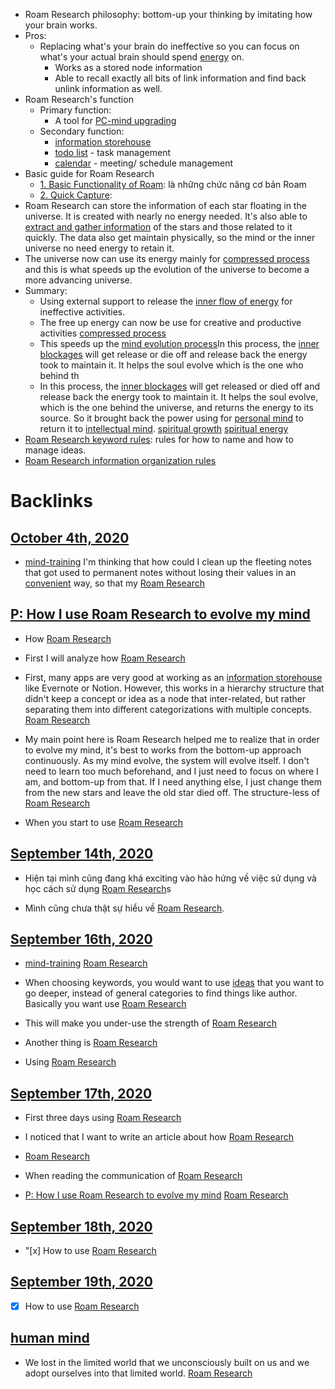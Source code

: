 - Roam Research philosophy: bottom-up your thinking by imitating how your brain works. 
- Pros: 
    - Replacing what's your brain do ineffective so you can focus on what's your actual brain should spend [energy](<energy.md>) on.
        - Works as a stored node information
        - Able to recall exactly all bits of link information and find back unlink information as well.
- Roam Research's function
    -  Primary function:
        - A tool for [PC-mind upgrading](<PC-mind upgrading.md>)
    - Secondary function:
        - [information storehouse](<information storehouse.md>) 
        - [todo list](<todo list.md>) - task management
        - [calendar](<calendar.md>) - meeting/ schedule management
- Basic guide for Roam Research
    - [1. Basic Functionality of Roam](<1. Basic Functionality of Roam.md>): là những chức năng cơ bản Roam
    - [2. Quick Capture](<2. Quick Capture.md>): 
- Roam Research can store the information of each star floating in the universe. It is created with nearly no energy needed. It's also able to [extract and gather information](<extract and gather information.md>) of the stars and those related to it quickly. The data also get maintain physically, so the mind or the inner universe no need energy to retain it.
- The universe now can use its energy mainly for [compressed process](<compressed process.md>) and this is what speeds up the evolution of the universe to become a more advancing universe.
- Summary:
    - Using external support to release the [inner flow of energy](<inner flow of energy.md>) for ineffective activities.
    - The free up energy can now be use for creative and productive activities [compressed process](<compressed process.md>)
    - This speeds up the [mind evolution process](<mind evolution process.md>)In this process, the [inner blockages](<inner blockages.md>) will get release or die off and release back the energy took to maintain it. It helps the soul evolve which is the one who behind th
    - In this process, the [inner blockages](<inner blockages.md>) will get released or died off and release back the energy took to maintain it. It helps the soul evolve, which is the one behind the universe, and returns the energy to its source. So it brought back the power using for [personal mind](<personal mind.md>) to return it to [intellectual mind](<intellectual mind.md>). [spiritual growth](<spiritual growth.md>) [spiritual energy](<spiritual energy.md>)
- [Roam Research keyword rules](<Roam Research keyword rules.md>): rules for how to name and how to manage ideas.
- [Roam Research information organization rules](<Roam Research information organization rules.md>)

# Backlinks
## [October 4th, 2020](<October 4th, 2020.md>)
-  [mind-training](<mind-training.md>) I'm thinking that how could I clean up the fleeting notes that got used to permanent notes without losing their values in an [convenient](<convenient.md>) way, so that my [Roam Research](<Roam Research.md>)

## [P: How I use Roam Research to evolve my mind](<P: How I use Roam Research to evolve my mind.md>)
- How [Roam Research](<Roam Research.md>)

- First I will analyze how [Roam Research](<Roam Research.md>)

- First, many apps are very good at working as an [information storehouse](<information storehouse.md>) like Evernote or Notion. However, this works in a hierarchy structure that didn't keep a concept or idea as a node that inter-related, but rather separating them into different categorizations with multiple concepts. [Roam Research](<Roam Research.md>)

- My main point here is Roam Research helped me to realize that in order to evolve my mind, it's best to works from the bottom-up approach continuously. As my mind evolve, the system will evolve itself. I don't need to learn too much beforehand, and I just need to focus on where I am, and bottom-up from that. If I need anything else, I just change them from the new stars and leave the old star died off. The structure-less of [Roam Research](<Roam Research.md>)

- When you start to use [Roam Research](<Roam Research.md>)

## [September 14th, 2020](<September 14th, 2020.md>)
- Hiện tại mình cũng đang khá exciting vào hào hứng về việc sử dụng và học cách sử dụng [Roam Research](<Roam Research.md>)s

- Mình cũng chưa thật sự hiểu về [Roam Research](<Roam Research.md>).

## [September 16th, 2020](<September 16th, 2020.md>)
- [mind-training](<mind-training.md>) [Roam Research](<Roam Research.md>)

- When choosing keywords, you would want to use [ideas](<ideas.md>) that you want to go deeper, instead of general categories to find things like author. Basically you want use [Roam Research](<Roam Research.md>)

- This will make you under-use the strength of [Roam Research](<Roam Research.md>)

- Another thing is [Roam Research](<Roam Research.md>)

- Using [Roam Research](<Roam Research.md>)

## [September 17th, 2020](<September 17th, 2020.md>)
- First three days using [Roam Research](<Roam Research.md>)

- I noticed that I want to write an article about how [Roam Research](<Roam Research.md>)

- [Roam Research](<Roam Research.md>)

- When reading the communication of [Roam Research](<Roam Research.md>)

- [P: How I use Roam Research to evolve my mind](<P: How I use Roam Research to evolve my mind.md>) [Roam Research](<Roam Research.md>)

## [September 18th, 2020](<September 18th, 2020.md>)
- "[x] How to use [Roam Research](<Roam Research.md>)

## [September 19th, 2020](<September 19th, 2020.md>)
- [x] How to use [Roam Research](<Roam Research.md>)

## [human mind](<human mind.md>)
- We lost in the limited world that we unconsciously built on us and we adopt ourselves into that limited world. [Roam Research](<Roam Research.md>)

